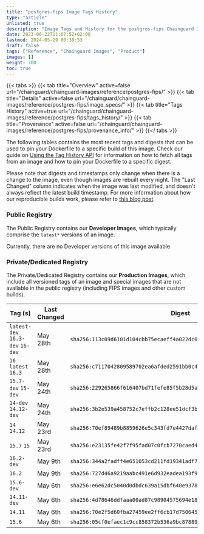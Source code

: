 ```yaml
---
title: "postgres-fips Image Tags History"
type: "article"
unlisted: true
description: "Image Tags and History for the postgres-fips Chainguard Image"
date: 2023-06-22T11:07:52+02:00
lastmod: 2024-05-29 00:38:53
draft: false
tags: ["Reference", "Chainguard Images", "Product"]
images: []
weight: 700
toc: true
---
```


{{< tabs >}}
{{< tab title="Overview" active=false url="/chainguard/chainguard-images/reference/postgres-fips/" >}}
{{< tab title="Details" active=false url="/chainguard/chainguard-images/reference/postgres-fips/image_specs/" >}}
{{< tab title="Tags History" active=true url="/chainguard/chainguard-images/reference/postgres-fips/tags_history/" >}}
{{< tab title="Provenance" active=false url="/chainguard/chainguard-images/reference/postgres-fips/provenance_info/" >}}
{{</ tabs >}}

The following tables contains the most recent tags and digests that can be used to pin your Dockerfile to a specific build of this image. Check our guide on [Using the Tag History API](/chainguard/chainguard-images/using-the-tag-history-api/) for information on how to fetch all tags from an image and how to pin your Dockerfile to a specific digest.

Please note that digests and timestamps only change when there is a change to the image, even though images are rebuilt every night. The "Last Changed" column indicates when the image was last modified, and doesn't always reflect the latest build timestamp. For more information about how our reproducible builds work, please refer to [this blog post](https://www.chainguard.dev/unchained/reproducing-chainguards-reproducible-image-builds).

### Public Registry
The Public Registry contains our **Developer Images**, which typically comprise the `latest*` versions of an image.

Currently, there are no Developer versions of this image available.

### Private/Dedicated Registry
The Private/Dedicated Registry contains our **Production Images**, which include all versioned tags of an image and special images that are not available in the public registry (including FIPS images and other custom builds).

| Tag (s)                           | Last Changed | Digest                                                                    |
|-----------------------------------|--------------|---------------------------------------------------------------------------|
|  `latest-dev` `16.3-dev` `16-dev` | May 28th     | `sha256:113c09d6101d104cbb75ecaeff4a022dc09ef27f20136c835fe722044bb5e684` |
|  `16` `latest` `16.3`             | May 28th     | `sha256:c7117042809589702ea6afded2591bb0c4b748efd1a73c3150911a860b963744` |
|  `15.7-dev` `15-dev`              | May 24th     | `sha256:229265866f616407bd71fefe85f5b28d5a1a7034e87096991baab6cb29545333` |
|  `14-dev` `14.12-dev`             | May 24th     | `sha256:3b2e539a458752c7effb2c128ee51dcf3bfa240395018d2cf9be3c73972c36da` |
|  `14` `14.12`                     | May 23rd     | `sha256:70ef89489b8859626e5c343fd7e4427daf835acddec2f4e82b23e8fded7c2418` |
|  `15.7` `15`                      | May 23rd     | `sha256:e23135fe42f7f95fad07c0fcb7270caed48a0c580c17c67fc8a73eca0f2be7e8` |
|  `16.2-dev`                       | May 9th      | `sha256:344a2fadff4e651053cd211fd19341adf7a8433bb57384a689d544edb1634766` |
|  `16.2`                           | May 9th      | `sha256:727d46a9219aabc491e6d932eadea193f905b2267b687a2e94dc9b30a64eea09` |
|  `15.6-dev`                       | May 6th      | `sha256:e6e62dc5040d0dbdc639a15dbf640e93787d624dc7a840de1e83e58dcdc20618` |
|  `14.11-dev`                      | May 6th      | `sha256:4d78646ddfaaa00ad87c98904575694e181825deafa47a84b785c35e5e2e06e7` |
|  `14.11`                          | May 6th      | `sha256:70e2f5d60fba27459ee2ff6cb17d750645ce3369c2ce4b5b7c1c4f350a3ce7f0` |
|  `15.6`                           | May 6th      | `sha256:05cf0efaec1c9cc858372b536a9bc87889acb1149196ca2142a12601c3bba7fa` |

